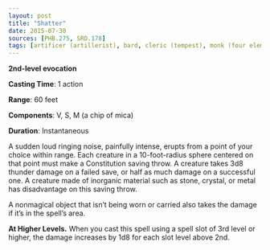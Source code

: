 ```yaml
---
layout: post
title: "Shatter"
date: 2015-07-30
sources: [PHB.275, SRD.178]
tags: [artificer (artillerist), bard, cleric (tempest), monk (four elements), sorcerer, warlock, wizard, level2, evocation]
---
```


**2nd-level evocation**

**Casting Time**: 1 action

**Range**: 60 feet

**Components**: V, S, M (a chip of mica)

**Duration**: Instantaneous

A sudden loud ringing noise, painfully intense, erupts from a point of your choice within range. Each creature in a 10-foot-radius sphere centered on that point must make a Constitution saving throw. A creature takes 3d8 thunder damage on a failed save, or half as much damage on a successful one. A creature made of inorganic material such as stone, crystal, or metal has disadvantage on this saving throw.

A nonmagical object that isn’t being worn or carried also takes the damage if it’s in the spell’s area.

**At Higher Levels.** When you cast this spell using a spell slot of 3rd level or higher, the damage increases by 1d8 for each slot level above 2nd.
